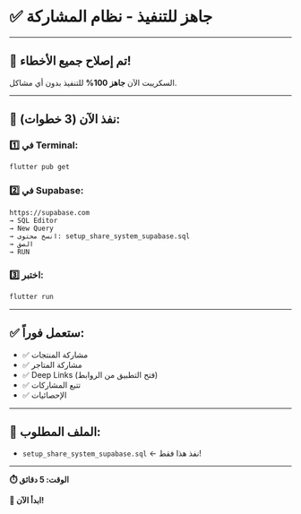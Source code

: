 # ✅ جاهز للتنفيذ - نظام المشاركة

---

## 🎯 **تم إصلاح جميع الأخطاء!**

السكريبت الآن **جاهز 100%** للتنفيذ بدون أي مشاكل.

---

## 🚀 **نفذ الآن (3 خطوات):**

### 1️⃣ في Terminal:
```bash
flutter pub get
```

### 2️⃣ في Supabase:
```
https://supabase.com
→ SQL Editor
→ New Query
→ انسخ محتوى: setup_share_system_supabase.sql
→ الصق
→ RUN
```

### 3️⃣ اختبر:
```bash
flutter run
```

---

## ✅ **ستعمل فوراً:**

- ✅ مشاركة المنتجات
- ✅ مشاركة المتاجر
- ✅ Deep Links (فتح التطبيق من الروابط)
- ✅ تتبع المشاركات
- ✅ الإحصائيات

---

## 📝 **الملف المطلوب:**

- `setup_share_system_supabase.sql` ← نفذ هذا فقط!

---

**⏱️ الوقت: 5 دقائق**

**🎉 ابدأ الآن!**


